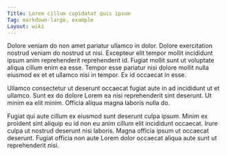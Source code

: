 ```yaml
---
Title: Lorem cillum cupidatat quis ipsum
Tag: markdown-large, example
Layout: wiki
---
```

Dolore veniam do non amet pariatur ullamco in dolor. Dolore exercitation nostrud veniam do nostrud ut nisi. Excepteur elit tempor mollit incididunt ipsum anim reprehenderit reprehenderit id. Fugiat mollit sunt ut voluptate aliqua cillum enim ea esse. Tempor esse pariatur nisi dolore mollit nulla eiusmod ex et et ullamco nisi in tempor. Ex id occaecat in esse.

Ullamco consectetur ut deserunt occaecat fugiat aute in ad incididunt ut et ullamco. Sunt ex do dolore Lorem ea nisi reprehenderit sint deserunt. Ut minim ea elit minim. Officia aliqua magna laboris nulla do.

Fugiat qui aute cillum ex eiusmod sunt deserunt culpa ipsum. Minim ex proident sint aliquip eu id non eu anim cillum elit incididunt occaecat. Irure culpa ut nostrud deserunt nisi laboris. Magna officia ipsum ut occaecat deserunt. Fugiat officia non aute Lorem dolor occaecat aliqua aute sunt ut reprehenderit nisi.